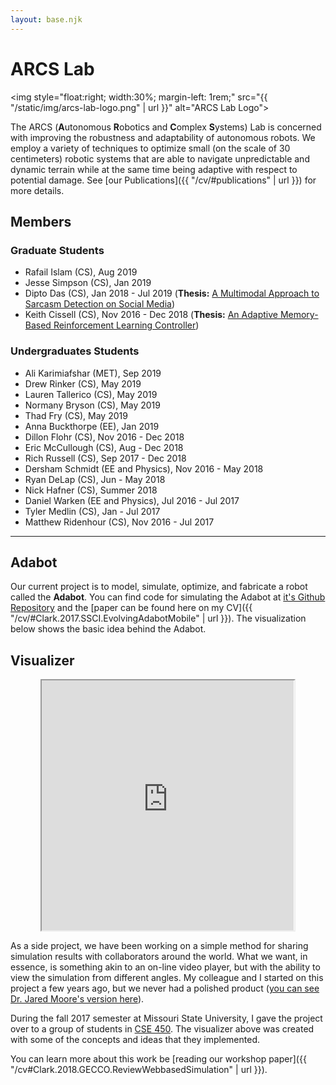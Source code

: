 ```yaml
---
layout: base.njk
---
```


# ARCS Lab

<img style="float:right; width:30%; margin-left: 1rem;" src="{{ "/static/img/arcs-lab-logo.png" | url }}" alt="ARCS Lab Logo">

The ARCS (**A**utonomous **R**obotics and **C**omplex **S**ystems) Lab is concerned with improving the robustness and adaptability of autonomous robots. We employ a variety of techniques to optimize small (on the scale of 30 centimeters) robotic systems that are able to navigate unpredictable and dynamic terrain while at the same time being adaptive with respect to potential damage. See [our Publications]({{ "/cv/#publications" | url }}) for more details.

## Members

### Graduate Students

- Rafail Islam (CS), Aug 2019
- Jesse Simpson (CS), Jan 2019
- Dipto Das (CS), Jan 2018 - Jul 2019 (**Thesis:** [A Multimodal Approach to Sarcasm Detection on Social Media](https://bearworks.missouristate.edu/theses/3417/))
- Keith Cissell (CS), Nov 2016 - Dec 2018 (**Thesis:** [An Adaptive Memory-Based Reinforcement Learning Controller](https://bearworks.missouristate.edu/theses/3326/))

### Undergraduates Students

- Ali Karimiafshar (MET), Sep 2019
- Drew Rinker (CS), May 2019
- Lauren Tallerico (CS), May 2019
- Normany Bryson (CS), May 2019
- Thad Fry (CS), May 2019
- Anna Buckthorpe (EE), Jan 2019
- Dillon Flohr (CS), Nov 2016 - Dec 2018
- Eric McCullough (CS), Aug - Dec 2018
- Rich Russell (CS), Sep 2017 - Dec 2018
- Dersham Schmidt (EE and Physics), Nov 2016 - May 2018
- Ryan DeLap (CS), Jun - May 2018
- Nick Hafner (CS), Summer 2018
- Daniel Warken (EE and Physics), Jul 2016 - Jul 2017
- Tyler Medlin (CS), Jan - Jul 2017
- Matthew Ridenhour (CS), Nov 2016 - Jul 2017

---

## Adabot

Our current project is to model, simulate, optimize, and fabricate a robot called the **Adabot**. You can find code for simulating the Adabot at [it's Github Repository](https://github.com/anthonyjclark/adabot) and the [paper can be found here on my CV]({{ "/cv/#Clark.2017.SSCI.EvolvingAdabotMobile" | url }}). The visualization below shows the basic idea behind the Adabot.

## Visualizer

<iframe src="https://review.github.io/?log=https://raw.githubusercontent.com/anthonyjclark/adabot02-ann/master/animations/fsm-40-2-best20.json" title="Review" width="80%" height="400" style="display: block; margin: 0 auto;">
  <p>Visualization not shown because your browswer does not support iframes.</p>
  <img src="{{ "/static/img/gz_step-wegs-out.png" | url }}" alt="Adabot Climbing a Step">
</iframe>

As a side project, we have been working on a simple method for sharing simulation results with collaborators around the world. What we want, in essence, is something akin to an on-line video player, but with the ability to view the simulation from different angles. My colleague and I started on this project a few years ago, but we never had a polished product ([you can see Dr. Jared Moore's version here](http://jaredmmoore.com/WebGL_Visualizer/visualizer.html)).

During the fall 2017 semester at Missouri State University, I gave the project over to a group of students in [CSE 450](https://computerscience.missouristate.edu/coursesoffered.htm#CSC450). The visualizer above was created with some of the concepts and ideas that they implemented.

You can learn more about this work be [reading our workshop paper]({{ "/cv#Clark.2018.GECCO.ReviewWebbasedSimulation" | url }}).
